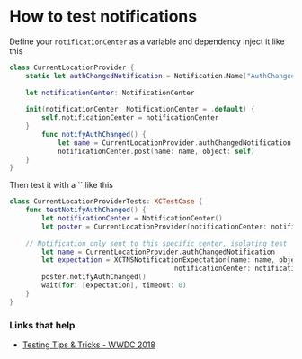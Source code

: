 # How to test notifications

Define your `notificationCenter` as a variable and dependency inject it like this

```swift
class CurrentLocationProvider {
    static let authChangedNotification = Notification.Name("AuthChanged")
 
	let notificationCenter: NotificationCenter
	
	init(notificationCenter: NotificationCenter = .default) {
	    self.notificationCenter = notificationCenter
	}
	    func notifyAuthChanged() {
	        let name = CurrentLocationProvider.authChangedNotification
	        notificationCenter.post(name: name, object: self)
	}
} 
```

Then test it with a `` like this

```swift
class CurrentLocationProviderTests: XCTestCase {
    func testNotifyAuthChanged() {
        let notificationCenter = NotificationCenter()
        let poster = CurrentLocationProvider(notificationCenter: notificationCenter)
		  
	// Notification only sent to this specific center, isolating test
        let name = CurrentLocationProvider.authChangedNotification
        let expectation = XCTNSNotificationExpectation(name: name, object: poster,
                                         notificationCenter: notificationCenter)
        poster.notifyAuthChanged()
        wait(for: [expectation], timeout: 0)
    }
}
```

### Links that help

* [Testing Tips & Tricks - WWDC 2018](https://developer.apple.com/videos/play/wwdc2018/417/?time=761)

